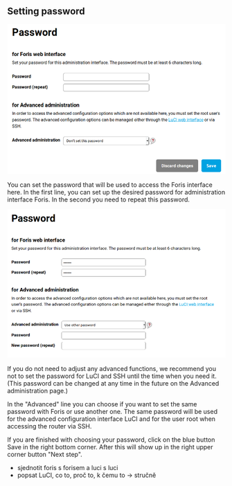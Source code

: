 ## Setting password

![Setting password without LuCI](pw.png)

You can set the password that will be used to access the Foris interface here.
In the first line, you can set up the desired password for administration interface Foris. In the second you need to repeat this password.

![Setting password and different for LuCI](password_ex1.png)

If you do not need to adjust any advanced functions, we recommend you not to set the password for LuCI and SSH until the time when you need it. (This password can be changed at any time in the future on the Advanced administration page.)

In the "Advanced" line you can choose if you want to set the same password with Foris or use another one. The same password will be used for the advanced configuration interface LuCI and for the user root when accessing the router via SSH.

If you are finished with choosing your password, click on the blue button Save in the right bottom corner. After this will show up in the right upper corner button "Next step".


- sjednotit foris s forisem a luci s luci
- popsat LuCI, co to, proč to, k čemu to -> stručně
